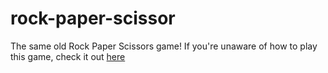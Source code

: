 # rock-paper-scissor

The same old Rock Paper Scissors game! 
If you're unaware of how to play this game, check it out <a href="https://en.wikipedia.org/wiki/Rock_paper_scissors">here</a> 